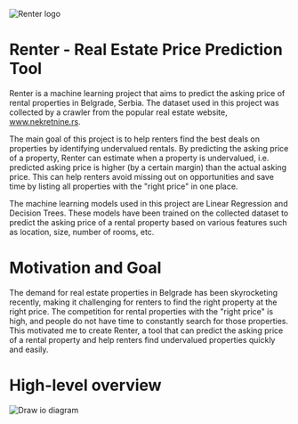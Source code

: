 ![Renter logo](https://i.postimg.cc/Yqz7T3Rw/Renter-logos.jpg)

# Renter - Real Estate Price Prediction Tool

Renter is a machine learning project that aims to predict the asking price of rental properties in Belgrade, Serbia. The dataset used in this project was collected by a crawler from the popular real estate website, www.nekretnine.rs.

The main goal of this project is to help renters find the best deals on properties by identifying undervalued rentals. By predicting the asking price of a property, Renter can estimate when a property is undervalued, i.e. predicted asking price is higher (by a certain margin) than the actual asking price. This can help renters avoid missing out on opportunities and save time by listing all properties with the "right price" in one place.

The machine learning models used in this project are Linear Regression and Decision Trees. These models have been trained on the collected dataset to predict the asking price of a rental property based on various features such as location, size, number of rooms, etc.

# Motivation and Goal

The demand for real estate properties in Belgrade has been skyrocketing recently, making it challenging for renters to find the right property at the right price. The competition for rental properties with the "right price" is high, and people do not have time to constantly search for those properties. This motivated me to create Renter, a tool that can predict the asking price of a rental property and help renters find undervalued properties quickly and easily.

# High-level overview

![Draw io diagram](https://i.postimg.cc/vZbkJxHg/draw-io-diagram.png)
